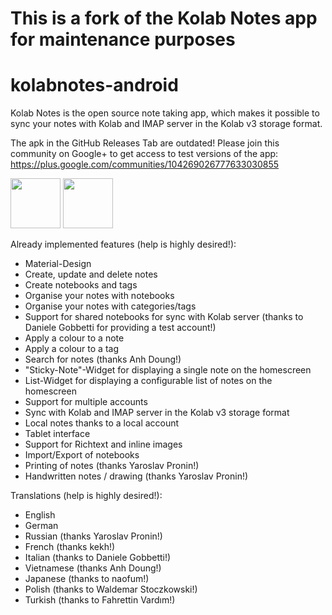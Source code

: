 # This is a fork of the Kolab Notes app for maintenance purposes

# kolabnotes-android
Kolab Notes is the open source note taking app, which makes it possible to sync your notes with Kolab and IMAP server in the Kolab v3 storage format.

The apk in the GitHub Releases Tab are outdated! Please join this community on Google+ to get access to test versions of the app: https://plus.google.com/communities/104269026777633030855

<a href="https://f-droid.org/repository/browse/?fdid=org.kore.kolabnotes.android" target="_blank">
<img src="https://f-droid.org/badge/get-it-on.png" height="80"/></a>
<a href="https://play.google.com/store/apps/details?id=org.kore.kolabnotes.android" target="_blank">
<img src="https://play.google.com/intl/en_us/badges/images/generic/en-play-badge.png" height="80"/></a>

Already implemented features (help is highly desired!):
 * Material-Design
 * Create, update and delete notes
 * Create notebooks and tags
 * Organise your notes with notebooks
 * Organise your notes with categories/tags
 * Support for shared notebooks for sync with Kolab server (thanks to Daniele Gobbetti for providing a test account!)
 * Apply a colour to a note 
 * Apply a colour to a tag
 * Search for notes (thanks Anh Doung!)
 * "Sticky-Note"-Widget for displaying a single note on the homescreen
 * List-Widget for displaying a configurable list of notes on the homescreen
 * Support for multiple accounts
 * Sync with Kolab and IMAP server in the Kolab v3 storage format
 * Local notes thanks to a local account
 * Tablet interface
 * Support for Richtext and inline images
 * Import/Export of notebooks
 * Printing of notes (thanks Yaroslav Pronin!)
 * Handwritten notes / drawing (thanks Yaroslav Pronin!)

Translations (help is highly desired!):
 * English
 * German
 * Russian (thanks Yaroslav Pronin!)
 * French (thanks kekh!)
 * Italian (thanks to Daniele Gobbetti!)
 * Vietnamese (thanks Anh Doung!)
 * Japanese (thanks to naofum!)
 * Polish (thanks to Waldemar Stoczkowski!)
 * Turkish (thanks to Fahrettin Vardım!)
